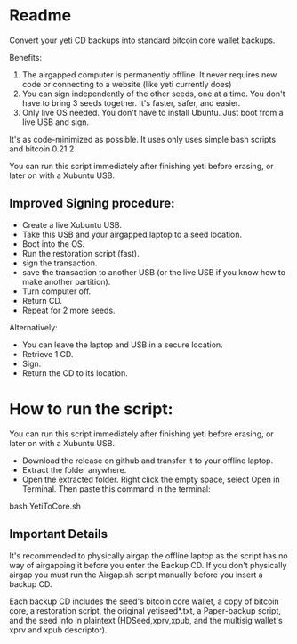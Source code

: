 # Readme

Convert your yeti CD backups into standard bitcoin core wallet backups.

Benefits:
  1. The airgapped computer is permanently offline. It never requires new code or connecting to a website (like yeti currently does)
  2. You can sign independently of the other seeds, one at a time. You don't have to bring 3 seeds together. It's faster, safer, and easier.
  3. Only live OS needed. You don't have to install Ubuntu. Just boot from a live USB and sign.
  
It's as code-minimized as possible. It uses only uses simple bash scripts and bitcoin 0.21.2

You can run this script immediately after finishing yeti before erasing, or later on with a Xubuntu USB.

## Improved Signing procedure:

* Create a live Xubuntu USB. 
* Take this USB and your airgapped laptop to a seed location.
* Boot into the OS.
* Run the restoration script (fast).
* sign the transaction.
* save the transaction to another USB (or the live USB if you know how to make another partition).
* Turn computer off.
* Return CD.
* Repeat for 2 more seeds.

Alternatively:
* You can leave the laptop and USB in a secure location.
* Retrieve 1 CD.
* Sign.
* Return the CD to its location.

# How to run the script:

You can run this script immediately after finishing yeti before erasing, or later on with a Xubuntu USB.
* Download the release on github and transfer it to your offline laptop.
* Extract the folder anywhere.
* Open the extracted folder. Right click the empty space, select Open in Terminal. Then paste this command in the terminal: 

bash YetiToCore.sh

## Important Details

It's recommended to physically airgap the offline laptop as the script has no way of airgapping it before you enter the Backup CD.
If you don't physically airgap you must run the Airgap.sh script manually before you insert a backup CD.


Each backup CD includes the seed's bitcoin core wallet, a copy of bitcoin core, a restoration script, the original yetiseed*.txt, a Paper-backup script, and the seed info in plaintext (HDSeed,xprv,xpub, and the multisig wallet's xprv and xpub descriptor).
